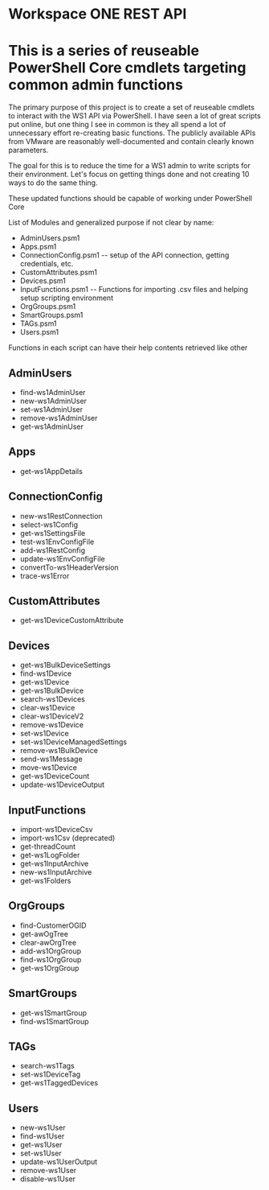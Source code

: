 # Workspace ONE REST API 
#
# This is a series of reuseable PowerShell Core cmdlets targeting common admin functions 

The primary purpose of this project is to create a set of reuseable cmdlets to interact with the WS1 API via PowerShell. 
I have seen a lot of great scripts put online, but one thing I see in common is they all spend a lot of unnecessary effort re-creating basic functions. 
The publicly available APIs from VMware are reasonably well-documented and contain clearly known parameters.

The goal for this is to reduce the time for a WS1 admin to write scripts for their environment.
Let's focus on getting things done and not creating 10 ways to do the same thing.


These updated functions should be capable of working under PowerShell Core



List of Modules and generalized purpose if not clear by name:

* AdminUsers.psm1
* Apps.psm1
* ConnectionConfig.psm1 -- setup of the API connection, getting credentials, etc.
* CustomAttributes.psm1
* Devices.psm1
* InputFunctions.psm1 -- Functions for importing .csv files and helping setup scripting environment
* OrgGroups.psm1
* SmartGroups.psm1
* TAGs.psm1
* Users.psm1


Functions in each script can have their help contents retrieved like other 


## AdminUsers
* find-ws1AdminUser
* new-ws1AdminUser
* set-ws1AdminUser
* remove-ws1AdminUser
* get-ws1AdminUser

## Apps
* get-ws1AppDetails

## ConnectionConfig
* new-ws1RestConnection
* select-ws1Config
* get-ws1SettingsFile
* test-ws1EnvConfigFile
* add-ws1RestConfig
* update-ws1EnvConfigFile
* convertTo-ws1HeaderVersion
* trace-ws1Error

## CustomAttributes
* get-ws1DeviceCustomAttribute

## Devices
* get-ws1BulkDeviceSettings
* find-ws1Device
* get-ws1Device
* get-ws1BulkDevice
* search-ws1Devices
* clear-ws1Device
* clear-ws1DeviceV2
* remove-ws1Device
* set-ws1Device
* set-ws1DeviceManagedSettings
* remove-ws1BulkDevice
* send-ws1Message
* move-ws1Device
* get-ws1DeviceCount
* update-ws1DeviceOutput

## InputFunctions
* import-ws1DeviceCsv
* import-ws1Csv (deprecated)
* get-threadCount
* get-ws1LogFolder
* get-ws1InputArchive
* new-ws1InputArchive
* get-ws1Folders

## OrgGroups
* find-CustomerOGID
* get-awOgTree
* clear-awOrgTree
* add-ws1OrgGroup
* find-ws1OrgGroup
* get-ws1OrgGroup

## SmartGroups
* get-ws1SmartGroup
* find-ws1SmartGroup

## TAGs
* search-ws1Tags
* set-ws1DeviceTag
* get-ws1TaggedDevices

## Users
* new-ws1User
* find-ws1User
* get-ws1User
* set-ws1User
* update-ws1UserOutput
* remove-ws1User
* disable-ws1User

